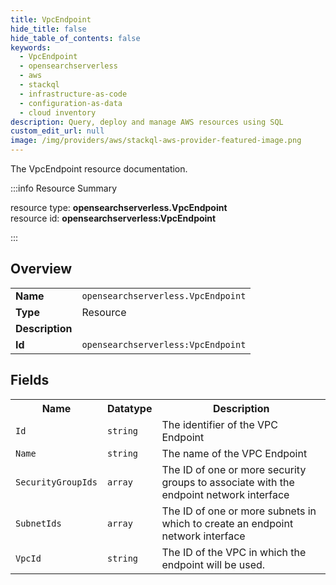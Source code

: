 ```yaml
---
title: VpcEndpoint
hide_title: false
hide_table_of_contents: false
keywords:
  - VpcEndpoint
  - opensearchserverless
  - aws
  - stackql
  - infrastructure-as-code
  - configuration-as-data
  - cloud inventory
description: Query, deploy and manage AWS resources using SQL
custom_edit_url: null
image: /img/providers/aws/stackql-aws-provider-featured-image.png
---
```

The VpcEndpoint resource documentation.

:::info Resource Summary

<div class="row">
<div class="providerDocColumn">
<span>resource type:&nbsp;<b>opensearchserverless.VpcEndpoint</b></span><br />
<span>resource id:&nbsp;<b>opensearchserverless:VpcEndpoint</b></span><br />
</div>
</div>

:::

## Overview
<table><tbody>
<tr><td><b>Name</b></td><td><code>opensearchserverless.VpcEndpoint</code></td></tr>
<tr><td><b>Type</b></td><td>Resource</td></tr>
<tr><td><b>Description</b></td><td></td></tr>
<tr><td><b>Id</b></td><td><code>opensearchserverless:VpcEndpoint</code></td></tr>
</tbody></table>

## Fields
<table><tbody>
<tr><th>Name</th><th>Datatype</th><th>Description</th></tr>
<tr><td><code>Id</code></td><td><code>string</code></td><td>The identifier of the VPC Endpoint</td></tr><tr><td><code>Name</code></td><td><code>string</code></td><td>The name of the VPC Endpoint</td></tr><tr><td><code>SecurityGroupIds</code></td><td><code>array</code></td><td>The ID of one or more security groups to associate with the endpoint network interface</td></tr><tr><td><code>SubnetIds</code></td><td><code>array</code></td><td>The ID of one or more subnets in which to create an endpoint network interface</td></tr><tr><td><code>VpcId</code></td><td><code>string</code></td><td>The ID of the VPC in which the endpoint will be used.</td></tr>
</tbody></table>
